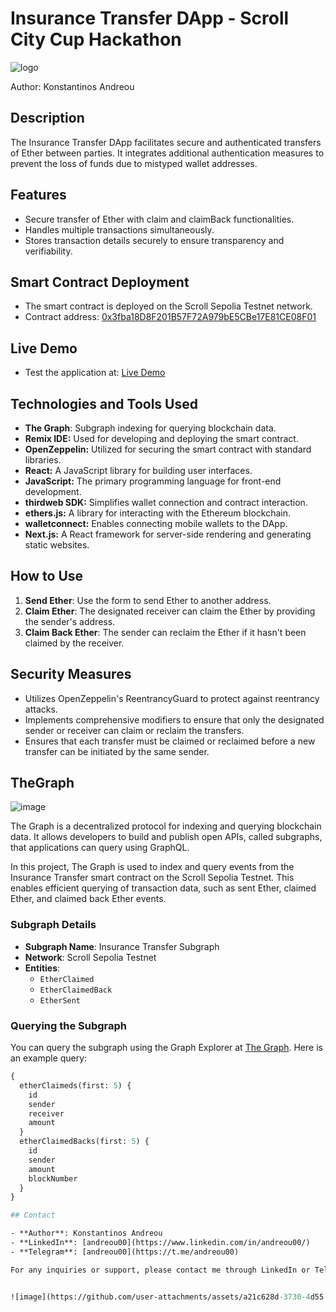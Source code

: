 # Insurance Transfer DApp - Scroll City Cup Hackathon

![logo](https://github.com/user-attachments/assets/7e23684c-31f9-4b25-8424-4ecde756f338)

Author: Konstantinos Andreou


## Description

The Insurance Transfer DApp facilitates secure and authenticated transfers of Ether between parties. It integrates additional authentication measures to prevent the loss of funds due to mistyped wallet addresses.

## Features

- Secure transfer of Ether with claim and claimBack functionalities.
- Handles multiple transactions simultaneously.
- Stores transaction details securely to ensure transparency and verifiability.


## Smart Contract Deployment

- The smart contract is deployed on the Scroll Sepolia Testnet network.
- Contract address: [0x3fba18D8F201B57F72A979bE5CBe17E81CE08F01](https://sepolia.scrollscan.com/address/0x3fba18D8F201B57F72A979bE5CBe17E81CE08F01#code)


## Live Demo

- Test the application at: [Live Demo](https://insurancetransferscroll.netlify.app/)

## Technologies and Tools Used

- **The Graph**: Subgraph indexing for querying blockchain data.
- **Remix IDE:** Used for developing and deploying the smart contract.
- **OpenZeppelin:** Utilized for securing the smart contract with standard libraries.
- **React:** A JavaScript library for building user interfaces.
- **JavaScript:** The primary programming language for front-end development.
- **thirdweb SDK:** Simplifies wallet connection and contract interaction.
- **ethers.js:** A library for interacting with the Ethereum blockchain.
- **walletconnect:** Enables connecting mobile wallets to the DApp.
- **Next.js:** A React framework for server-side rendering and generating static websites.

## How to Use

1. **Send Ether**: Use the form to send Ether to another address.
2. **Claim Ether**: The designated receiver can claim the Ether by providing the sender's address.
3. **Claim Back Ether**: The sender can reclaim the Ether if it hasn't been claimed by the receiver.


## Security Measures

- Utilizes OpenZeppelin's ReentrancyGuard to protect against reentrancy attacks.
- Implements comprehensive modifiers to ensure that only the designated sender or receiver can claim or reclaim the transfers.
- Ensures that each transfer must be claimed or reclaimed before a new transfer can be initiated by the same sender.

## TheGraph 
![image](https://github.com/user-attachments/assets/a21c628d-3730-4d55-8388-9b0bcdb26667)

The Graph is a decentralized protocol for indexing and querying blockchain data. It allows developers to build and publish open APIs, called subgraphs, that applications can query using GraphQL. 

In this project, The Graph is used to index and query events from the Insurance Transfer smart contract on the Scroll Sepolia Testnet. This enables efficient querying of transaction data, such as sent Ether, claimed Ether, and claimed back Ether events.

### Subgraph Details

- **Subgraph Name**: Insurance Transfer Subgraph
- **Network**: Scroll Sepolia Testnet
- **Entities**: 
  - `EtherClaimed`
  - `EtherClaimedBack`
  - `EtherSent`

### Querying the Subgraph

You can query the subgraph using the Graph Explorer at [The Graph](https://thegraph.com/). Here is an example query:

```graphql
{
  etherClaimeds(first: 5) {
    id
    sender
    receiver
    amount
  }
  etherClaimedBacks(first: 5) {
    id
    sender
    amount
    blockNumber
  }
}

## Contact

- **Author**: Konstantinos Andreou
- **LinkedIn**: [andreou00](https://www.linkedin.com/in/andreou00/)
- **Telegram**: [andreou00](https://t.me/andreou00)

For any inquiries or support, please contact me through LinkedIn or Telegram.


![image](https://github.com/user-attachments/assets/a21c628d-3730-4d55-8388-9b0bcdb26667)

